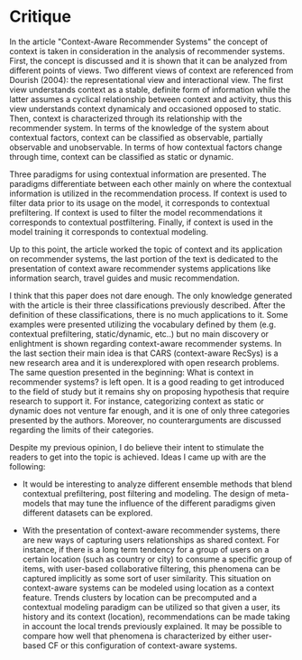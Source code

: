 # Critique

In the article "Context-Aware Recommender Systems" the concept of context is taken in consideration in the analysis of recommender systems. First, the concept is discussed and it is shown that it can be analyzed from different points of views. Two different views of context are referenced from Dourish (2004): the representational view and interactional view. The first view understands context as a stable, definite form of information while the latter assumes a cyclical relationship between context and activity, thus this view understands context dynamicaly and occasioned opposed to static. Then, context is characterized through its relationship with the recommender system. In terms of the knowledge of the system about contextual factors, context can be classified as observable, partially observable and unobservable. In terms of how contextual factors change through time, context can be classified as static or dynamic.

Three paradigms for using contextual information are presented. The paradigms differentiate between each other mainly on where the contextual information is utilized in the recommendation process. If context is used to filter data prior to its usage on the model, it corresponds to contextual prefiltering. If context is used to filter the model recommendations it corresponds to contextual postfiltering. Finally, if context is used in the model training it corresponds to contextual modeling.

Up to this point, the article worked the topic of context and its application on recommender systems, the last portion of the text is dedicated to the presentation of context aware recommender systems applications like information search, travel guides and music recommendation.

I think that this paper does not dare enough. The only knowledge generated with the article is their three classifications previously described. After the definition of these classifications, there is no much applications to it. Some examples were presented utilizing the vocabulary defined by them (e.g. contextual prefiltering, static/dynamic, etc..) but no main discovery or enlightment is shown regarding context-aware recommender systems. In the last section their main idea is that CARS (context-aware RecSys) is a new research area and it is underexplored with open research problems. The same question presented in the beginning: What is context in recommender systems? is left open. It is a good reading to get introduced to the field of study but it remains shy on proposing hypothesis that require research to support it. For instance, categorizing context as static or dynamic does not venture far enough, and it is one of only three categories presented by the authors. Moreover, no counterarguments are discussed regarding the limits of their categories.

Despite my previous opinion, I do believe their intent to stimulate the readers to get into the topic is achieved. Ideas I came up with are the following:

- It would be interesting to analyze different ensemble methods that blend contextual prefiltering, post filtering and modeling. The design of meta-models that may tune the influence of the different paradigms given different datasets can be explored.

- With the presentation of context-aware recommender systems, there are new ways of capturing users relationships as shared context. For instance, if there is a long term tendency for a group of users on a certain location (such as country or city) to consume a specific group of items, with user-based collaborative filtering, this phenomena can be captured implicitly as some sort of user similarity. This situation on context-aware systems can be modeled using location as a context feature. Trends clusters by location can be precomputed and a contextual modeling paradigm can be utilized so that given a user, its history and its context (location), recommendations can be made taking in account the local trends previously explained. It may be possible to compare how well that phenomena is characterized by either user-based CF or this configuration of context-aware systems.